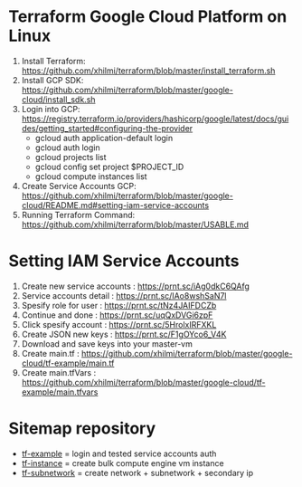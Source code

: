 # Terraform Google Cloud Platform on Linux
1. Install Terraform: https://github.com/xhilmi/terraform/blob/master/install_terraform.sh
2. Install GCP SDK: https://github.com/xhilmi/terraform/blob/master/google-cloud/install_sdk.sh
3. Login into GCP: https://registry.terraform.io/providers/hashicorp/google/latest/docs/guides/getting_started#configuring-the-provider
    - gcloud auth application-default login
    - gcloud auth login
    - gcloud projects list
    - gcloud config set project $PROJECT_ID
    - gcloud compute instances list 
4. Create Service Accounts GCP: https://github.com/xhilmi/terraform/blob/master/google-cloud/README.md#setting-iam-service-accounts
5. Running Terraform Command: https://github.com/xhilmi/terraform/blob/master/USABLE.md

# Setting IAM Service Accounts 
1. Create new service accounts : https://prnt.sc/iAg0dkC6QAfg
2. Service accounts detail : https://prnt.sc/IAo8wshSaN7l
3. Spesify role for user : https://prnt.sc/tNz4JAIFDCZb
4. Continue and done : https://prnt.sc/uqQxDVGi6zpF
5. Click spesify account : https://prnt.sc/5HrolxIRFXKL
6. Create JSON new keys : https://prnt.sc/F1gOYco6_V4K
7. Download and save keys into your master-vm
8. Create main.tf : https://github.com/xhilmi/terraform/blob/master/google-cloud/tf-example/main.tf
9. Create main.tfVars : https://github.com/xhilmi/terraform/blob/master/google-cloud/tf-example/main.tfvars

# Sitemap repository
- [tf-example](https://github.com/xhilmi/terraform/tree/master/google-cloud/tf-example) = login and tested service accounts auth 
- [tf-instance](https://github.com/xhilmi/terraform/tree/master/google-cloud/tf-instance) = create bulk compute engine vm instance 
- [tf-subnetwork](https://github.com/xhilmi/terraform/tree/master/google-cloud/tf-subnetwork) = create network + subnetwork + secondary ip  
